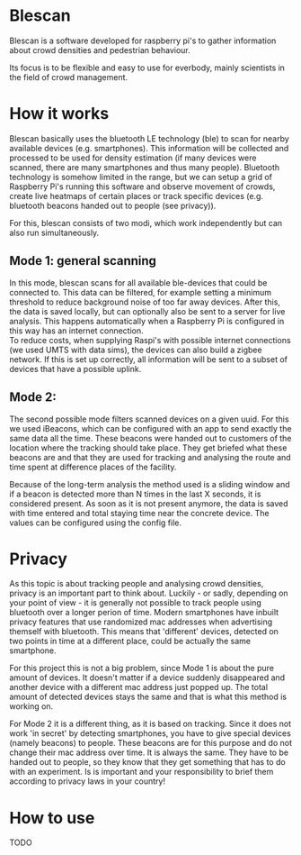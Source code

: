 # Blescan
Blescan is a software developed for raspberry pi's to gather information about crowd densities and pedestrian behaviour.

Its focus is to be flexible and easy to use for everbody, mainly scientists in the field of crowd management.

# How it works
Blescan basically uses the bluetooth LE technology (ble) to scan for nearby available devices (e.g. smartphones). 
This information will be collected and processed to be used for density estimation (if many devices were scanned, there are many smartphones and thus many people).
Bluetooth technology is somehow limited in the range, but we can setup a grid of Raspberry Pi's running this software and observe movement of crowds, 
create live heatmaps of certain places or track specific devices (e.g. bluetooth beacons handed out to people (see privacy)).

For this, blescan consists of two modi, which work independently but can also run simultaneously.

## Mode 1: general scanning
In this mode, blescan scans for all available ble-devices that could be connected to.
This data can be filtered, for example setting a minimum threshold to reduce background noise of too far away devices.
After this, the data is saved locally, but can optionally also be sent to a server for live analysis. 
This happens automatically when a Raspberry Pi is configured in this way has an internet connection.  
To reduce costs, when supplying Raspi's with possible internet connections (we used UMTS with data sims), the devices can also build a zigbee network.
If this is set up correctly, all information will be sent to a subset of devices that have a possible uplink.

## Mode 2:
The second possible mode filters scanned devices on a given uuid. 
For this we used iBeacons, which can be configured with an app to send exactly the same data all the time. 
These beacons were handed out to customers of the location where the tracking should take place. 
They get briefed what these beacons are and that they are used for tracking and analysing the route and time spent at difference places of the facility.

Because of the long-term analysis the method used is a sliding window and if a beacon is detected more than N times in the last X seconds, it is considered present.
As soon as it is not present anymore, the data is saved with time entered and total staying time near the concrete device.
The values can be configured using the config file.

# Privacy
As this topic is about tracking people and analysing crowd densities, privacy is an important part to think about.
Luckily - or sadly, depending on your point of view - it is generally not possible to track people using bluetooth over a longer perion of time.
Modern smartphones have inbuilt privacy features that use randomized mac addresses when advertising themself with bluetooth. 
This means that 'different' devices, detected on two points in time at a different place, could be actually the same smartphone.

For this project this is not a big problem, since Mode 1 is about the pure amount of devices. 
It doesn't matter if a device suddenly disappeared and another device with a different mac address just popped up.
The total amount of detected devices stays the same and that is what this method is working on.

For Mode 2 it is a different thing, as it is based on tracking.
Since it does not work 'in secret' by detecting smartphones, you have to give special devices (namely beacons) to people.
These beacons are for this purpose and do not change their mac address over time. 
It is always the same.
They have to be handed out to people, so they know that they get something that has to do with an experiment.
Is is important and your responsibility to brief them according to privacy laws in your country!

# How to use
TODO
